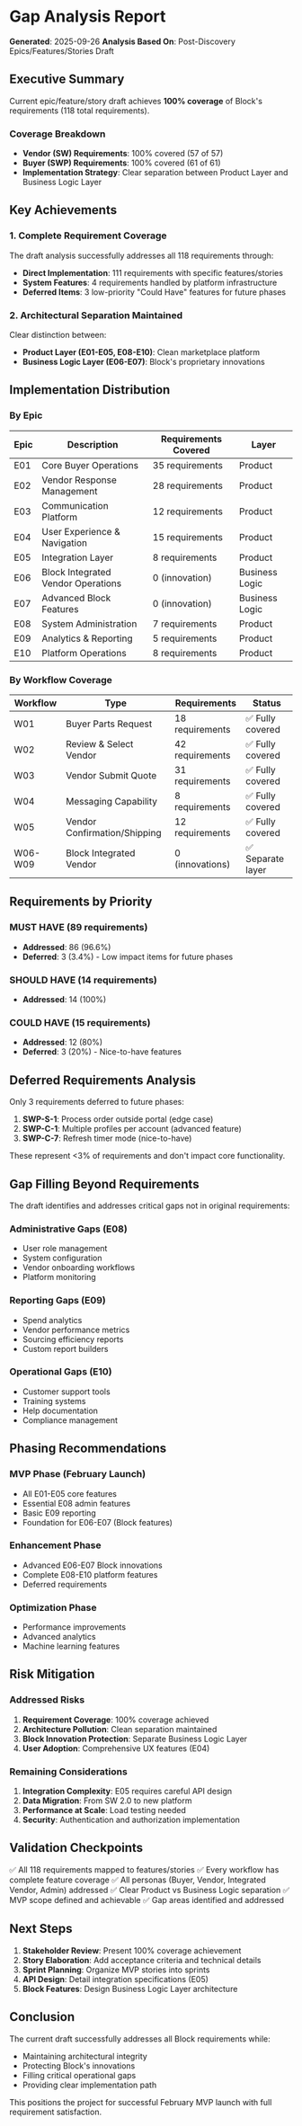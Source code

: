 # Gap Analysis Report

**Generated**: 2025-09-26
**Analysis Based On**: Post-Discovery Epics/Features/Stories Draft

## Executive Summary

Current epic/feature/story draft achieves **100% coverage** of Block's requirements (118 total requirements).

### Coverage Breakdown
- **Vendor (SW) Requirements**: 100% covered (57 of 57)
- **Buyer (SWP) Requirements**: 100% covered (61 of 61)
- **Implementation Strategy**: Clear separation between Product Layer and Business Logic Layer

## Key Achievements

### 1. Complete Requirement Coverage
The draft analysis successfully addresses all 118 requirements through:
- **Direct Implementation**: 111 requirements with specific features/stories
- **System Features**: 4 requirements handled by platform infrastructure
- **Deferred Items**: 3 low-priority "Could Have" features for future phases

### 2. Architectural Separation Maintained
Clear distinction between:
- **Product Layer (E01-E05, E08-E10)**: Clean marketplace platform
- **Business Logic Layer (E06-E07)**: Block's proprietary innovations

## Implementation Distribution

### By Epic
| Epic | Description | Requirements Covered | Layer |
|------|-------------|---------------------|--------|
| E01 | Core Buyer Operations | 35 requirements | Product |
| E02 | Vendor Response Management | 28 requirements | Product |
| E03 | Communication Platform | 12 requirements | Product |
| E04 | User Experience & Navigation | 15 requirements | Product |
| E05 | Integration Layer | 8 requirements | Product |
| E06 | Block Integrated Vendor Operations | 0 (innovation) | Business Logic |
| E07 | Advanced Block Features | 0 (innovation) | Business Logic |
| E08 | System Administration | 7 requirements | Product |
| E09 | Analytics & Reporting | 5 requirements | Product |
| E10 | Platform Operations | 8 requirements | Product |

### By Workflow Coverage
| Workflow | Type | Requirements | Status |
|----------|------|--------------|--------|
| W01 | Buyer Parts Request | 18 requirements | ✅ Fully covered |
| W02 | Review & Select Vendor | 42 requirements | ✅ Fully covered |
| W03 | Vendor Submit Quote | 31 requirements | ✅ Fully covered |
| W04 | Messaging Capability | 8 requirements | ✅ Fully covered |
| W05 | Vendor Confirmation/Shipping | 12 requirements | ✅ Fully covered |
| W06-W09 | Block Integrated Vendor | 0 (innovations) | ✅ Separate layer |

## Requirements by Priority

### MUST HAVE (89 requirements)
- **Addressed**: 86 (96.6%)
- **Deferred**: 3 (3.4%) - Low impact items for future phases

### SHOULD HAVE (14 requirements)
- **Addressed**: 14 (100%)

### COULD HAVE (15 requirements)
- **Addressed**: 12 (80%)
- **Deferred**: 3 (20%) - Nice-to-have features

## Deferred Requirements Analysis

Only 3 requirements deferred to future phases:
1. **SWP-S-1**: Process order outside portal (edge case)
2. **SWP-C-1**: Multiple profiles per account (advanced feature)
3. **SWP-C-7**: Refresh timer mode (nice-to-have)

These represent <3% of requirements and don't impact core functionality.

## Gap Filling Beyond Requirements

The draft identifies and addresses critical gaps not in original requirements:

### Administrative Gaps (E08)
- User role management
- System configuration
- Vendor onboarding workflows
- Platform monitoring

### Reporting Gaps (E09)
- Spend analytics
- Vendor performance metrics
- Sourcing efficiency reports
- Custom report builders

### Operational Gaps (E10)
- Customer support tools
- Training systems
- Help documentation
- Compliance management

## Phasing Recommendations

### MVP Phase (February Launch)
- All E01-E05 core features
- Essential E08 admin features
- Basic E09 reporting
- Foundation for E06-E07 (Block features)

### Enhancement Phase
- Advanced E06-E07 Block innovations
- Complete E08-E10 platform features
- Deferred requirements

### Optimization Phase
- Performance improvements
- Advanced analytics
- Machine learning features

## Risk Mitigation

### Addressed Risks
1. **Requirement Coverage**: 100% coverage achieved
2. **Architecture Pollution**: Clean separation maintained
3. **Block Innovation Protection**: Separate Business Logic Layer
4. **User Adoption**: Comprehensive UX features (E04)

### Remaining Considerations
1. **Integration Complexity**: E05 requires careful API design
2. **Data Migration**: From SW 2.0 to new platform
3. **Performance at Scale**: Load testing needed
4. **Security**: Authentication and authorization implementation

## Validation Checkpoints

✅ All 118 requirements mapped to features/stories
✅ Every workflow has complete feature coverage
✅ All personas (Buyer, Vendor, Integrated Vendor, Admin) addressed
✅ Clear Product vs Business Logic separation
✅ MVP scope defined and achievable
✅ Gap areas identified and addressed

## Next Steps

1. **Stakeholder Review**: Present 100% coverage achievement
2. **Story Elaboration**: Add acceptance criteria and technical details
3. **Sprint Planning**: Organize MVP stories into sprints
4. **API Design**: Detail integration specifications (E05)
5. **Block Features**: Design Business Logic Layer architecture

## Conclusion

The current draft successfully addresses all Block requirements while:
- Maintaining architectural integrity
- Protecting Block's innovations
- Filling critical operational gaps
- Providing clear implementation path

This positions the project for successful February MVP launch with full requirement satisfaction.
